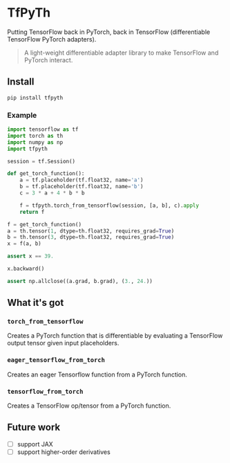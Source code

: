 # TfPyTh

Putting TensorFlow back in PyTorch, back in TensorFlow (differentiable TensorFlow PyTorch adapters).

> A light-weight differentiable adapter library to make TensorFlow and PyTorch interact.

## Install

```
pip install tfpyth
```

### Example

```python
import tensorflow as tf
import torch as th
import numpy as np
import tfpyth

session = tf.Session()

def get_torch_function():
    a = tf.placeholder(tf.float32, name='a')
    b = tf.placeholder(tf.float32, name='b')
    c = 3 * a + 4 * b * b

    f = tfpyth.torch_from_tensorflow(session, [a, b], c).apply
    return f

f = get_torch_function()
a = th.tensor(1, dtype=th.float32, requires_grad=True)
b = th.tensor(3, dtype=th.float32, requires_grad=True)
x = f(a, b)

assert x == 39.

x.backward()

assert np.allclose((a.grad, b.grad), (3., 24.))
```

## What it's got

### `torch_from_tensorflow`

Creates a PyTorch function that is differentiable by evaluating a TensorFlow output tensor given input placeholders.

### `eager_tensorflow_from_torch`

Creates an eager Tensorflow function from a PyTorch function.

### `tensorflow_from_torch`

Creates a TensorFlow op/tensor from a PyTorch function.

## Future work

- [ ] support JAX
- [ ] support higher-order derivatives

